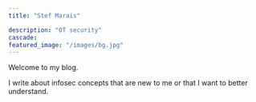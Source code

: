 ```yaml
---
title: "Stef Marais"

description: "OT security"
cascade:
featured_image: "/images/bg.jpg"
---
```


Welcome to my blog. 

I write about infosec concepts that are new to me or that I want to better understand.
